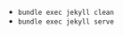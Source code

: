 * `bundle exec jekyll clean`
* `bundle exec jekyll serve`


<img data-src="..." class="lazyload" />
